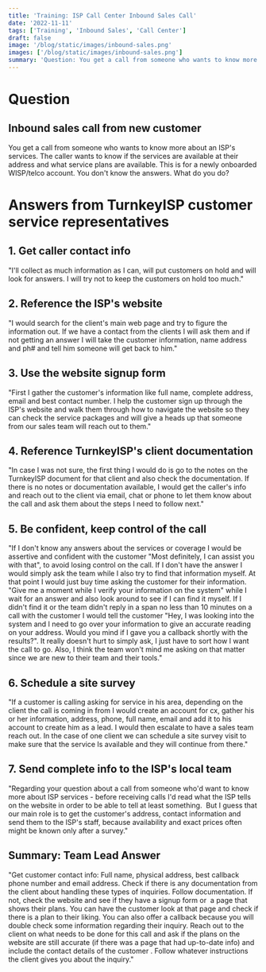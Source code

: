 ```yaml
---
title: 'Training: ISP Call Center Inbound Sales Call'
date: '2022-11-11'
tags: ['Training', 'Inbound Sales', 'Call Center']
draft: false
image: '/blog/static/images/inbound-sales.png'
images: ['/blog/static/images/inbound-sales.png']
summary: 'Question: You get a call from someone who wants to know more about an ISP&apos;s services. The caller wants to know if the services are available at their address and what service plans are available. This is for a newly onboarded WISP/telco account. You don&apos;t know the answers. What do you do?'
---
```


# Question

## Inbound sales call from new customer

You get a call from someone who wants to know more about an ISP's services. The caller wants to know if the services are available at their address and what service plans are available. This is for a newly onboarded WISP/telco account. You don't know the answers. What do you do?

# Answers from TurnkeyISP customer service representatives

## 1\. Get caller contact info

"I'll collect as much information as I can, will put customers on hold and will look for answers. I will try not to keep the customers on hold too much."

## 2\. Reference the ISP's website

"I would search for the client's main web page and try to figure the information out. If we have a contact from the clients I will ask them and if not getting an answer I will take the customer information, name address and ph# and tell him someone will get back to him."

## 3\. Use the website signup form

"First I gather the customer's information like full name, complete address, email and best contact number. I help the customer sign up through the ISP's website and walk them through how to navigate the website so they can check the service packages and will give a heads up that someone from our sales team will reach out to them."

## 4\. Reference TurnkeyISP's client documentation

"In case I was not sure, the first thing I would do is go to the notes on the TurnkeyISP document for that client and also check the documentation. If there is no notes or documentation available, I would get the caller's info and reach out to the client via email, chat or phone to let them know about the call and ask them about the steps I need to follow next."

## 5\. Be confident, keep control of the call

"If I don't know any answers about the services or coverage I would be assertive and confident with the customer "Most definitely, I can assist you with that", to avoid losing control on the call. If I don't have the answer I would simply ask the team while I also try to find that information myself. At that point I would just buy time asking the customer for their information. "Give me a moment while I verify your information on the system" while I wait for an answer and also look around to see if I can find it myself. If I didn't find it or the team didn't reply in a span no less than 10 minutes on a call with the customer I would tell the customer "Hey, I was looking into the system and I need to go over your information to give an accurate reading on your address. Would you mind if I gave you a callback shortly with the results?". It really doesn't hurt to simply ask, I just have to sort how I want the call to go. Also, I think the team won't mind me asking on that matter since we are new to their team and their tools."

## 6\. Schedule a site survey

"If a customer is calling asking for service in his area, depending on the client the call is coming in from I would create an account for cx, gather his or her information, address, phone, full name, email and add it to his account to create him as a lead. I would then escalate to have a sales team reach out. In the case of one client we can schedule a site survey visit to make sure that the service Is available and they will continue from there."

## 7\. Send complete info to the ISP's local team

"Regarding your question about a call from someone who'd want to know more about ISP services - before receiving calls I'd read what the ISP tells on the website in order to be able to tell at least something.  But I guess that our main role is to get the customer's address, contact information and send them to the ISP's staff, because availability and exact prices often might be known only after a survey."

## Summary: Team Lead Answer

"Get customer contact info: Full name, physical address, best callback phone number and email address. Check if there is any documentation from the client about handling these types of inquiries. Follow documentation. If not, check the website and see if they have a signup form or  a page that shows their plans. You can have the customer look at that page and check if there is a plan to their liking. You can also offer a callback because you will double check some information regarding their inquiry. Reach out to the client on what needs to be done for this call and ask if the plans on the website are still accurate (if there was a page that had up-to-date info) and include the contact details of the customer . Follow whatever instructions the client gives you about the inquiry."
